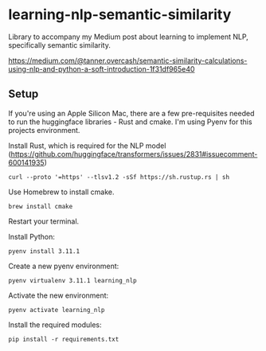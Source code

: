 # learning-nlp-semantic-similarity
Library to accompany my Medium post about learning to implement NLP, specifically semantic similarity. 

https://medium.com/@tanner.overcash/semantic-similarity-calculations-using-nlp-and-python-a-soft-introduction-1f31df965e40

## Setup ##

If you're using an Apple Silicon Mac, there are a few pre-requisites needed to run the huggingface libraries - Rust and cmake. I'm using Pyenv for this projects environment.

Install Rust, which is required for the NLP model (https://github.com/huggingface/transformers/issues/2831#issuecomment-600141935)

    curl --proto '=https' --tlsv1.2 -sSf https://sh.rustup.rs | sh

Use Homebrew to install cmake.

    brew install cmake

Restart your terminal.

Install Python:

    pyenv install 3.11.1

Create a new pyenv environment:

    pyenv virtualenv 3.11.1 learning_nlp

Activate the new environment:

    pyenv activate learning_nlp

Install the required modules:

    pip install -r requirements.txt
